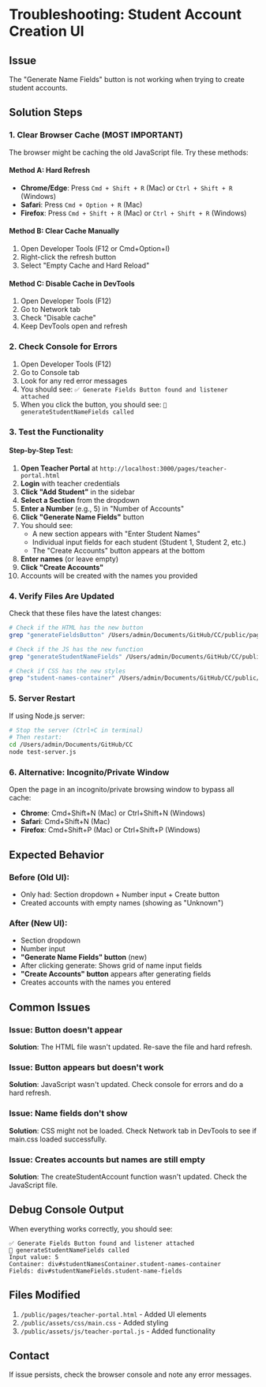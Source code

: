 # Troubleshooting: Student Account Creation UI

## Issue
The "Generate Name Fields" button is not working when trying to create student accounts.

## Solution Steps

### 1. **Clear Browser Cache (MOST IMPORTANT)**
The browser might be caching the old JavaScript file. Try these methods:

#### Method A: Hard Refresh
- **Chrome/Edge**: Press `Cmd + Shift + R` (Mac) or `Ctrl + Shift + R` (Windows)
- **Safari**: Press `Cmd + Option + R` (Mac)
- **Firefox**: Press `Cmd + Shift + R` (Mac) or `Ctrl + Shift + R` (Windows)

#### Method B: Clear Cache Manually
1. Open Developer Tools (F12 or Cmd+Option+I)
2. Right-click the refresh button
3. Select "Empty Cache and Hard Reload"

#### Method C: Disable Cache in DevTools
1. Open Developer Tools (F12)
2. Go to Network tab
3. Check "Disable cache"
4. Keep DevTools open and refresh

### 2. **Check Console for Errors**
1. Open Developer Tools (F12)
2. Go to Console tab
3. Look for any red error messages
4. You should see: `✅ Generate Fields Button found and listener attached`
5. When you click the button, you should see: `🔵 generateStudentNameFields called`

### 3. **Test the Functionality**

#### Step-by-Step Test:
1. **Open Teacher Portal** at `http://localhost:3000/pages/teacher-portal.html`
2. **Login** with teacher credentials
3. **Click "Add Student"** in the sidebar
4. **Select a Section** from the dropdown
5. **Enter a Number** (e.g., 5) in "Number of Accounts"
6. **Click "Generate Name Fields"** button
7. You should see:
   - A new section appears with "Enter Student Names"
   - Individual input fields for each student (Student 1, Student 2, etc.)
   - The "Create Accounts" button appears at the bottom
8. **Enter names** (or leave empty)
9. **Click "Create Accounts"**
10. Accounts will be created with the names you provided

### 4. **Verify Files Are Updated**

Check that these files have the latest changes:

```bash
# Check if the HTML has the new button
grep "generateFieldsButton" /Users/admin/Documents/GitHub/CC/public/pages/teacher-portal.html

# Check if the JS has the new function
grep "generateStudentNameFields" /Users/admin/Documents/GitHub/CC/public/assets/js/teacher-portal.js

# Check if CSS has the new styles
grep "student-names-container" /Users/admin/Documents/GitHub/CC/public/assets/css/main.css
```

### 5. **Server Restart**
If using Node.js server:
```bash
# Stop the server (Ctrl+C in terminal)
# Then restart:
cd /Users/admin/Documents/GitHub/CC
node test-server.js
```

### 6. **Alternative: Incognito/Private Window**
Open the page in an incognito/private browsing window to bypass all cache:
- **Chrome**: Cmd+Shift+N (Mac) or Ctrl+Shift+N (Windows)
- **Safari**: Cmd+Shift+N (Mac)
- **Firefox**: Cmd+Shift+P (Mac) or Ctrl+Shift+P (Windows)

## Expected Behavior

### Before (Old UI):
- Only had: Section dropdown + Number input + Create button
- Created accounts with empty names (showing as "Unknown")

### After (New UI):
- Section dropdown
- Number input
- **"Generate Name Fields" button** (new)
- After clicking generate: Shows grid of name input fields
- **"Create Accounts" button** appears after generating fields
- Creates accounts with the names you entered

## Common Issues

### Issue: Button doesn't appear
**Solution**: The HTML file wasn't updated. Re-save the file and hard refresh.

### Issue: Button appears but doesn't work
**Solution**: JavaScript wasn't updated. Check console for errors and do a hard refresh.

### Issue: Name fields don't show
**Solution**: CSS might not be loaded. Check Network tab in DevTools to see if main.css loaded successfully.

### Issue: Creates accounts but names are still empty
**Solution**: The createStudentAccount function wasn't updated. Check the JavaScript file.

## Debug Console Output

When everything works correctly, you should see:
```
✅ Generate Fields Button found and listener attached
🔵 generateStudentNameFields called
Input value: 5
Container: div#studentNamesContainer.student-names-container
Fields: div#studentNameFields.student-name-fields
```

## Files Modified

1. `/public/pages/teacher-portal.html` - Added UI elements
2. `/public/assets/css/main.css` - Added styling  
3. `/public/assets/js/teacher-portal.js` - Added functionality

## Contact
If issue persists, check the browser console and note any error messages.
